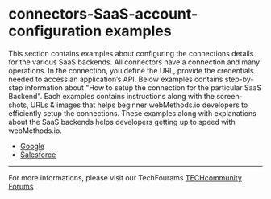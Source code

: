 # connectors-SaaS-account-configuration examples

This section contains examples about configuring the connections details for the various SaaS backends. All connectors have a connection and many operations. In the connection, you define the URL, provide the credentials needed to access an application’s API. Below examples contains step-by-step information about "How to setup the connection for the particular SaaS Backend". Each examples contains instructions along with the screen-shots, URLs & images that helps beginner webMethods.io developers to efficiently setup the connections. These examples along with explanations about the SaaS backends helps developers getting up to speed with webMethods.io.

* [Google](./Google)
* [Salesforce](./Salesforce)


_______________________________
For more informations, please visit our TechFourams [TECHcommunity Forums](http://tech.forums.softwareag.com/techjforum/forums/list.page?product=integration-cloud)




